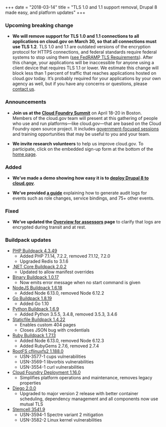 +++
date = "2018-03-14"
title = "TLS 1.0 and 1.1 support removal, Drupal 8 made easy, and platform updates"
+++

### Upcoming breaking change
- **We will remove support for TLS 1.0 and 1.1 connections to all applications on cloud.gov on March 30, so that all connections must use TLS 1.2**. TLS 1.0 and 1.1 are outdated versions of the encryption protocol for HTTPS connections, and federal standards require federal systems to stop using them ([see FedRAMP TLS Requirements](https://www.fedramp.gov/assets/resources/documents/CSP_TLS_Requirements.pdf)). After this change, your applications will be inaccessible for anyone using a client device that requires TLS 1.1 or lower. We estimate this change will block less than 1 percent of traffic that reaches applications hosted on cloud.gov today. It’s probably required for your applications by your own agency as well, but if you have any concerns or questions, please [contact us](https://cloud.gov/docs/help/).

### Announcements

- **Join us at the [Cloud Foundry Summit](https://www.cloudfoundry.org/event/nasummit2018/)** on April 18-20 in Boston. Members of the cloud.gov team will present at this gathering of people who use and run platforms—like cloud.gov—that are based on the Cloud Foundry open source project. It includes [government-focused sessions](https://cfna18.sched.com/overview/type/Government+%26+Wild+Card) and training opportunities that may be useful to you and your team.

- **We invite research volunteers** to help us improve cloud.gov. To participate, click on the embedded sign-up form at the bottom of the [home page](https://cloud.gov).


### Added

- **We’ve made a demo showing how easy it is to [deploy Drupal 8 to cloud.gov](https://github.com/18F/cf-ex-drupal)**. 

- **We’ve provided [a guide](https://cloud.gov/docs/compliance/auditing-activity/)** explaining how to generate audit logs for events such as role changes, service bindings, and 75+ other events.  

### Fixed

- **We’ve updated the [Overview for assessors](https://cloud.gov/docs/compliance/for-assessors/) page** to clarify that logs are encrypted during transit and at rest.  


### Buildpack updates

- [PHP Buildpack 4.3.49](https://github.com/cloudfoundry/php-buildpack/releases/tag/v4.3.49)
  - Added PHP 7.1.14, 7.2.2, removed 7.1.12, 7.2.0
  - Upgraded Redis to 3.1.6
- [.NET Core Buildpack 2.0.2](https://github.com/cloudfoundry/dotnet-core-buildpack/releases/tag/v2.0.2)
  - Updated to allow manifest overrides  
- [Binary Buildpack 1.0.17](https://github.com/cloudfoundry/binary-buildpack/releases/tag/v1.0.17)
  - Now emits error message when no start command is given
- [NodeJS Buildpack 1.6.18](https://github.com/cloudfoundry/nodejs-buildpack/releases/tag/v1.6.18)
  - Added Node 6.13.0, removed Node 6.12.2
- [Go Buildpack 1.8.19](https://github.com/cloudfoundry/go-buildpack/releases/tag/v1.8.19)
  - Added Go 1.10
- [Python Buildpack 1.6.9](https://github.com/cloudfoundry/python-buildpack/releases/tag/v1.6.9)
  - Added Python 3.5.5, 3.4.8, removed 3.5.3, 3.4.6
- [Staticfile Buildpack 1.4.22](https://github.com/cloudfoundry/staticfile-buildpack/releases/tag/v1.4.22)
  - Enables custom 404 pages
  - Closes JSON bug with credentials
- [Ruby Buildpack 1.7.13](https://github.com/cloudfoundry/ruby-buildpack/releases/tag/v1.7.13)
  - Added Node 6.13.0, removed Node 6.12.3
  - Added RubyGems 2.7.6, removed 2.7.4
- [RootFS cflinuxfs2 1.188.0](https://github.com/cloudfoundry/cflinuxfs2/releases/tag/1.188.0)
  - USN-3577-1 cups vulnerabilities
  - USN-3569-1 libvorbis vulnerabilities 
  - USN-3554-1 curl vulnerabilities
- [Cloud Foundry Deployment 1.16.0](https://github.com/cloudfoundry/cf-deployment/releases/tag/v1.16.0)
  - Simplifies platform operations and maintenance, removes legacy properties 
- [Diego 2.0.0](https://github.com/cloudfoundry/diego-release/releases/tag/v2.0.0)
  - Upgraded to major version 2 release with better container scheduling, dependency management and all components now use mutual TLS
- [Stemcell 3541.9](https://github.com/cloudfoundry/bosh-linux-stemcell-builder/releases/tag/stable-3541.9)
  - USN-3594-1 Spectre variant 2 mitigation
  - USN-3582-2 Linux kernel vulnerabilities
